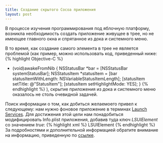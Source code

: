 ```yaml
---
title: Создание скрытого Cocoa приложения
layout: post
---
```

В процессе изучения программирования под яблочную платформу,
возникла необходимость создать приложение живущее в трее, но
не имеющее главного окна и спрятанное из дока и системного
меню.

В то время, как создание самого элемента в трее не является
проблемой (как пример, можно использовать код, приведенный
ниже:
{% highlight Objective-C %}
- (void)awakeFromNib {
  NSStatusBar *bar = [NSStatusBar systemStatusBar];
  NSStatusItem *statusItem = [bar statusItemWithLength: NSVariableStatusItemLength];
  [statusItem setTitle: @"StatusItem"];
  [statusItem setHighlightMode: YES];
}
{% endhighlight %}
), скрытие приложения из дока и системного меню оказалось не
столь очевидной задачей.

Поиск информации о том, как добиться желаемоего привел к следующему:
нам нужно фоновое приложение в терминах [Launch Services][ls]. Для
достижения этой цели нам понадобиться модифицировать Info.plist
приложения, добавив туда ключ *LSUIElement* со значением *true*:
{% highlight xml %}
  <key>LSUIElement</key>
  <true/>
{% endhighlight %}
За подробностями и дополнительной информацией обратите внимание на информацию,
приведенную по [ссылке][lsk].

[ls]: https://developer.apple.com/library/mac/documentation/Carbon/Conceptual/LaunchServicesConcepts/LSCIntro/LSCIntro.html "Launch Services Introduction"
[lsk]: https://developer.apple.com/library/mac/documentation/Carbon/Conceptual/LaunchServicesConcepts/LSCConcepts/LSCConcepts.html#//apple_ref/doc/uid/TP30000999-CH202-SW11 "Properyt List Keys for Launch Services"
